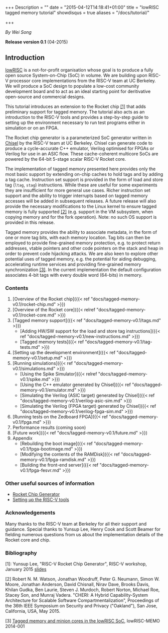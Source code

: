 +++
Description = ""
date = "2015-04-12T14:18:41+01:00"
title = "lowRISC tagged memory tutorial"
showdisqus = true
aliases = "/docs/tutorial/"

+++

_By Wei Song_

**Release version 0.1** (04-2015)

## Introduction


[lowRISC][lowRISC] is a not-for-profit organisation whose goal is to
produce a fully open source System-on-Chip (SoC) in volume. We are
building upon RISC-V processor core implementations from the RISC-V
team at UC Berkeley.  We will produce a SoC design to populate a
low-cost community development board and to act as an ideal starting
point for deritivative open-source and commercial designs.

This tutorial introduces an extension to the Rocket chip
[[1]](#RocketChip) that adds preliminary support for tagged memory. The
tutorial also acts as an introduction to the RISC-V tools and provides
a step-by-step guide to setting up the environment necessary to run
test programs either in simulation or on an FPGA.

The Rocket chip generator is a parameterized SoC generator written in
[Chisel][Chisel] by the RISC-V team at UC Berkeley. Chisel can
generate code to produce a cycle-accurate C++ emulator, Verilog
optimised for FPGAs or Verilog for use in an ASIC flow. These
cache-coherent multicore SoCs are powered by the 64-bit 5-stage scalar
RISC-V Rocket core.

The implementation of tagged memory presented here provides only the
most basic support by extending on-chip caches to hold tags and by
adding a tag cache. Instruction set support is provided in the form of
load and store tag (`ltag`, `stag`) instructions. While these are
useful for some experiments they are insufficient for more general use
cases. Richer instruction set support and the ability to trigger
interrupts based on tagged memory accesses will be added in subsequent
releases. A future release will also provide the necessary
modifications to the Linux kernel to ensure tagged memory is fully
supported [[2]](#Oakland:2015) (e.g. support in the VM subsystem, when
copying memory and for the fork operation). Note: no such OS support
is provided in this release.

Tagged memory provides the ability to associate metadata, in the form
of one or more tag bits, with each memory location. Tag bits can then
be employed to provide fine-grained memory protection, e.g. to protect
return addresses, vtable pointers and other code pointers on the stack
and heap in order to prevent code hijacking attacks. We are also keen
to explore other potential uses of tagged memory, e.g. the potential
for aiding debugging, accelerating runtime services and providing
fine-grained memory synchronization [[3]](#Memo1). In the current
implementation the default configuration associates 4-bit tags with
every double word (64-bits) in memory.

### Contents

  1. [Overview of the Rocket chip]({{< ref "docs/tagged-memory-v0.1/rocket-chip.md" >}})
  2. [Overview of the Rocket core]({{< relref "docs/tagged-memory-v0.1/rocket-core.md" >}})
  3. [Tagged memory support]({{< ref "docs/tagged-memory-v0.1/tags.md" >}})
     * [Adding HW/SW support for the load and store tag instructions]({{< ref "docs/tagged-memory-v0.1/new-instructions.md" >}})
     * [Tagged memory tests]({{< ref "docs/tagged-memory-v0.1/tag-tests.md" >}})
  4. [Setting up the development environment]({{< ref "docs/tagged-memory-v0.1/setup.md" >}})
  5. [Running simulations]({{< ref "docs/tagged-memory-v0.1/simulations.md" >}})
     * [Using the Spike Simulator]({{< relref "docs/tagged-memory-v0.1/spike.md" >}})
     * [Using the C++ emulator generated by Chisel]({{< ref "docs/tagged-memory-v0.1/emulator.md" >}})
     * [Simulating the Verilog (ASIC target) generated by Chisel]({{< ref "docs/tagged-memory-v0.1/verilog-asic-sim.md" >}})
     * [Simulating the Verilog (FPGA target) generated by Chisel]({{< ref "docs/tagged-memory-v0.1/verilog-fpga-sim.md" >}})
  6. [Running tests on the Zedboard FPGA]({{< ref "docs/tagged-memory-v0.1/fpga.md" >}})
  7. Performance results (coming soon)
  8. [Future work]({{< ref "docs/tagged-memory-v0.1/future.md" >}})
  8. Appendix
     * [Rebuilding the boot image]({{< ref "docs/tagged-memory-v0.1/fpga-bootimage.md" >}})
     * [Modifying the contents of the RAMDisk]({{< ref "docs/tagged-memory-v0.1/fpga-ramdisk.md" >}})
     * [Building the front-end server]({{< ref "docs/tagged-memory-v0.1/fpga-fesvr.md" >}})

### Other useful sources of information

  * [Rocket Chip Generator][RocketChipGit]
  * [Setting up the RISC-V tools](https://github.com/riscv/riscv-tools/blob/master/README.md)

### Acknowledgements

Many thanks to the RISC-V team at Berkeley for all their support and
guidance. Special thanks to Yunsup Lee, Henry Cook and Scott Beamer
for fielding numerous questions from us about the implementation
details of the Rocket core and chip.

<!-- Links -->

[RocketChipGit]: https://github.com/ucb-bar/rocket-chip#rocket-chip-generator
[Chisel]: https://chisel.eecs.berkeley.edu/
[lowRISC]: http://www.lowrisc.org/

### Bibliography
<!-- References --> 

<a name="RocketChip"></a>
[1]: Yunsup Lee, "RISC-V Rocket Chip Generator", RISC-V workshop, January 2015 [slides](https://1nv67s1krw3279i5yp7fko14-wpengine.netdna-ssl.com/wp-content/uploads/2015/01/riscv-rocket-chip-generator-workshop-jan2015.pdf)

<a name="Oakland:2015"></a>
[2] Robert N. M. Watson, Jonathan
 Woodruff, Peter G. Neumann, Simon W. Moore, Jonathan Anderson, David
 Chisnall, Nirav Dave, Brooks Davis, Khilan Gudka, Ben Laurie, Steven
 J. Murdoch, Robert Norton, Michael Roe, Stacey Son, and Munraj
 Vadera. "CHERI: A Hybrid Capability-System Architecture for Scalable
 Software Compartmentalization", Proceedings of the 36th IEEE Symposium
 on Security and Privacy ("Oakland"), San Jose, California, USA, May
 2015.

<a name="Memo1"></a>
[3] [Tagged memory and minion cores
in the lowRISC SoC](http://www.lowrisc.org/docs/memo-2014-001-tagged-memory-and-minion-cores/), lowRISC-MEMO 2014-001

